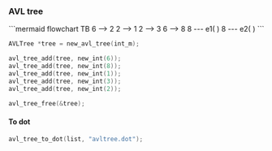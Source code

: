 ### AVL tree

<div style="text-align: center;">
```mermaid
flowchart TB
    6 --> 2
    2 --> 1
	2 --> 3
	6 --> 8
	8 --- e1( )
	8 --- e2( )
```
</div>

```c  
AVLTree *tree = new_avl_tree(int_m);

avl_tree_add(tree, new_int(6));    
avl_tree_add(tree, new_int(8));  
avl_tree_add(tree, new_int(1));
avl_tree_add(tree, new_int(3));
avl_tree_add(tree, new_int(2));

avl_tree_free(&tree);  
``` 

#### To dot
```c
avl_tree_to_dot(list, "avltree.dot");
```